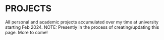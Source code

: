 # PROJECTS
All personal and academic projects accumulated over my time at university starting Feb 2024.
NOTE: Presently in the process of creating/updating this page. More to come!
